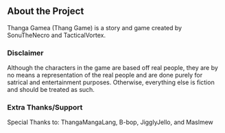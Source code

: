 ## About the Project
Thanga Gamea (Thang Game) is a story and game created by SonuTheNecro and TacticalVortex.

### Disclaimer
Although the characters in the game are based off real people, they are by no means a representation of the real people and are done purely for satrical and entertainment purposes.
Otherwise, everything else is fiction and should be treated as such.

### Extra Thanks/Support
Special Thanks to: ThangaMangaLang, B-bop, JigglyJello, and Maslmew
